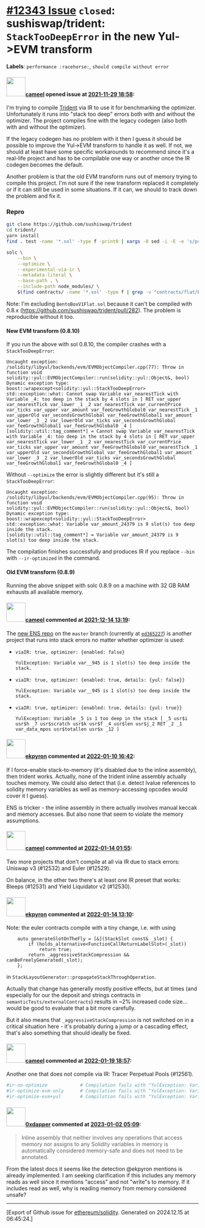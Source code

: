 # [\#12343 Issue](https://github.com/ethereum/solidity/issues/12343) `closed`: sushiswap/trident: `StackTooDeepError` in the new Yul->EVM transform
**Labels**: `performance :racehorse:`, `should compile without error`


#### <img src="https://avatars.githubusercontent.com/u/137030?v=4" width="50">[cameel](https://github.com/cameel) opened issue at [2021-11-29 18:58](https://github.com/ethereum/solidity/issues/12343):

I'm trying to compile [Trident](https://github.com/sushiswap/trident) via IR to use it for benchmarking the optimizer. Unfortunately it runs into "stack too deep" errors both with and without the optimizer. The project compiles fine with the legacy codegen (also both with and without the optimizer).

If the legacy codegen has no problem with it then I guess it should be possible to improve the Yul->EVM transform to handle it as well. If not,  we should at least have some specific workarounds to recommend since it's a real-life project and has to be compilable one way or another once the IR codegen becomes the default.

Another problem is that the old EVM transform runs out of memory trying to compile this project. I'm not sure if the new transform replaced it completely or if it can still be used in some situations. If it can, we should to track down the problem and fix it.

### Repro
```bash
git clone https://github.com/sushiswap/trident
cd trident/
yarn install
find . test -name '*.sol' -type f -print0 | xargs -0 sed -i -E -e 's/pragma solidity [^;]+;/pragma solidity >=0.0;/'

solc \
    --bin \
    --optimize \
    --experimental-via-ir \
    --metadata-literal \
    --base-path . \
    --include-path node_modules/ \
    $(find contracts/ -name '*.sol' -type f | grep -v "contracts/flat/BentoBoxV1Flat.sol") 
```

Note: I'm excluding `BentoBoxV1Flat.sol` because it can't be compiled with 0.8.x (https://github.com/sushiswap/trident/pull/282). The problem is reproducible without it too.

#### New EVM transform (0.8.10)
If you run the above with sol 0.8.10, the compiler crashes with a `StackTooDeepError`:
```
Uncaught exception:
/solidity/libyul/backends/evm/EVMObjectCompiler.cpp(77): Throw in function void solidity::yul::EVMObjectCompiler::run(solidity::yul::Object&, bool)
Dynamic exception type: boost::wrapexcept<solidity::yul::StackTooDeepError>
std::exception::what: Cannot swap Variable var_nearestTick with Variable _4: too deep in the stack by 4 slots in [ RET var_upper var_nearestTick var_lower _1 _2 var_nearestTick var_currentPrice var_ticks var_upper var_amount var_feeGrowthGlobal0 var_nearestTick _1 var_upperOld var_secondsGrowthGlobal var_feeGrowthGlobal1 var_amount var_lower _3 _2 var_lowerOld var_ticks var_secondsGrowthGlobal var_feeGrowthGlobal1 var_feeGrowthGlobal0 _4 ]
[solidity::util::tag_comment*] = Cannot swap Variable var_nearestTick with Variable _4: too deep in the stack by 4 slots in [ RET var_upper var_nearestTick var_lower _1 _2 var_nearestTick var_currentPrice var_ticks var_upper var_amount var_feeGrowthGlobal0 var_nearestTick _1 var_upperOld var_secondsGrowthGlobal var_feeGrowthGlobal1 var_amount var_lower _3 _2 var_lowerOld var_ticks var_secondsGrowthGlobal var_feeGrowthGlobal1 var_feeGrowthGlobal0 _4 ]
```
Without `--optimize` the error is slightly different but it's still a `StackTooDeepError`:
```
Uncaught exception:
/solidity/libyul/backends/evm/EVMObjectCompiler.cpp(95): Throw in function void solidity::yul::EVMObjectCompiler::run(solidity::yul::Object&, bool)
Dynamic exception type: boost::wrapexcept<solidity::yul::StackTooDeepError>
std::exception::what: Variable var_amount_24379 is 9 slot(s) too deep inside the stack.
[solidity::util::tag_comment*] = Variable var_amount_24379 is 9 slot(s) too deep inside the stack.
```

The compilation finishes successfully and produces IR if you replace `--bin` with `--ir-optimized` in the command.

#### Old EVM transform (0.8.9)
Running the above snippet with solc 0.8.9 on a machine with 32 GB RAM exhausts all available memory.

#### <img src="https://avatars.githubusercontent.com/u/137030?v=4" width="50">[cameel](https://github.com/cameel) commented at [2021-12-14 13:19](https://github.com/ethereum/solidity/issues/12343#issuecomment-993531817):

The [new ENS repo](https://github.com/ensdomains/ens-contracts.git) on the `master` branch (currently at [`ed365227`](https://github.com/ensdomains/ens-contracts/commit/ed3652275e71e8811c9ee690a14a6492f461a6d4)) is another project that runs into stack errors no matter whether optimizer is used:
- `viaIR: true, optimizer: {enabled: false}`
    ```
    YulException: Variable var__945 is 1 slot(s) too deep inside the stack.
    ```
- `viaIR: true, optimizer: {enabled: true, details: {yul: false}}`
    ```
    YulException: Variable var__945 is 1 slot(s) too deep inside the stack.
    ```
- `viaIR: true, optimizer: {enabled: true, details: {yul: true}}`
    ```
    YulException: Variable _5 is 1 too deep in the stack [ _5 usr$i usr$h _7 usr$scratch usr$k usr$f _4 usr$len usr$j_2 RET _2 _1 var_data_mpos usr$totallen usr$x _12 ]
    ```

#### <img src="https://avatars.githubusercontent.com/u/1347491?v=4" width="50">[ekpyron](https://github.com/ekpyron) commented at [2022-01-10 16:42](https://github.com/ethereum/solidity/issues/12343#issuecomment-1009093621):

If I force-enable stack-to-memory (it's disabled due to the inline assembly), then trident works.
Actually, none of the trident inline assembly actually touches memory. We could also detect that (i.e. detect lvalue references to solidity memory variables as well as memory-accessing opcodes would cover it I guess).

ENS is tricker - the inline assembly in there actually involves manual keccak and memory accesses. But also none that seem to violate the memory assumptions.

#### <img src="https://avatars.githubusercontent.com/u/137030?v=4" width="50">[cameel](https://github.com/cameel) commented at [2022-01-14 01:55](https://github.com/ethereum/solidity/issues/12343#issuecomment-1012678237):

Two more projects that don't compile at all via IR due to stack errors: Uniswap v3 (#12532) and Euler (#12529).

On balance, in the other two there's at least one IR preset that works: Bleeps (#12531) and Yield Liquidator v2 (#12530).

#### <img src="https://avatars.githubusercontent.com/u/1347491?v=4" width="50">[ekpyron](https://github.com/ekpyron) commented at [2022-01-14 13:10](https://github.com/ethereum/solidity/issues/12343#issuecomment-1013103665):

Note: the euler contracts compile with a tiny change, i.e. with using
```
	auto generateSlotOnTheFly = [&](StackSlot const& _slot) {
		if (holds_alternative<FunctionCallReturnLabelSlot>(_slot))
			return true;
		return _aggressiveStackCompression && canBeFreelyGenerated(_slot);
	};
```
in ``StackLayoutGenerator::propagateStackThroughOperation``.

Actually that change has generally mostly positive effects, but at times (and especially for our the deposit and strings contracts in ``semanticTests/externalContracts``) results in ~2% increased code size... would be good to evaluate that a bit more carefully.

But it also means that ``_aggressiveStackCompression`` is not switched on in a critical situation here - it's probably during a jump or a cascading effect, that's also something that should ideally be fixed.

#### <img src="https://avatars.githubusercontent.com/u/137030?v=4" width="50">[cameel](https://github.com/cameel) commented at [2022-01-19 18:57](https://github.com/ethereum/solidity/issues/12343#issuecomment-1016772012):

Another one that does not compile via IR: Tracer Perpetual Pools (#12561).

```Bash
#ir-no-optimize            # Compilation fails with "YulException: Variable var_amount_527 is 9 slot(s) too deep inside the stack."
#ir-optimize-evm-only      # Compilation fails with "YulException: Variable var_amount_527 is 9 slot(s) too deep inside the stack."
#ir-optimize-evm+yul       # Compilation fails with "YulException: Variable expr_mpos is 1 too deep in the stack"
```

#### <img src="https://avatars.githubusercontent.com/u/94534135?u=971f29d361f55ee0833bbe96877bad8db6fec459&v=4" width="50">[0xdapper](https://github.com/0xdapper) commented at [2023-01-02 05:09](https://github.com/ethereum/solidity/issues/12343#issuecomment-1368662625):

> Inline assembly that neither involves any operations that access memory nor assigns to any Solidity variables in memory is automatically considered memory-safe and does not need to be annotated.

From the latest docs it seems like the detection @ekpyron mentions is already implemented. I am seeking clarification if this includes any memory reads as well since it mentions "access" and not "write"s to memory. If it includes read as well, why is reading memory from memory considered unsafe?


-------------------------------------------------------------------------------



[Export of Github issue for [ethereum/solidity](https://github.com/ethereum/solidity). Generated on 2024.12.15 at 06:45:24.]
